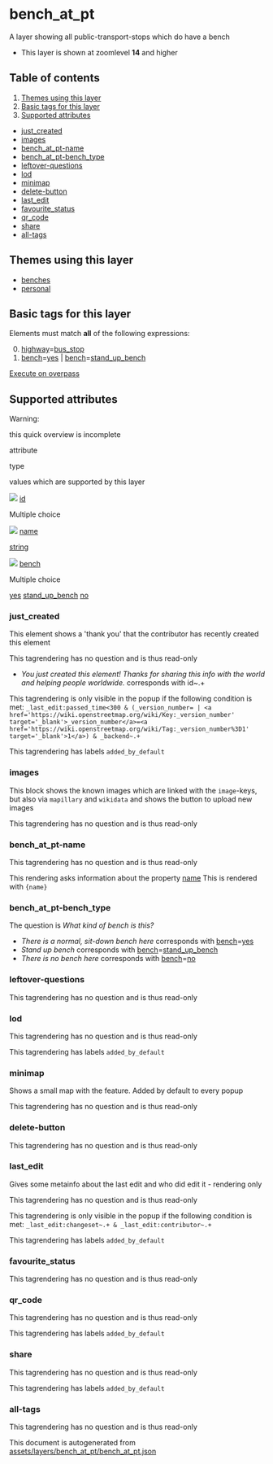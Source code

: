 [//]: # (WARNING: this file is automatically generated. Please find the sources at the bottom and edit those sources)

bench\_at\_pt
=============

A layer showing all public-transport-stops which do have a bench

*   This layer is shown at zoomlevel **14** and higher

Table of contents
-----------------

1.  [Themes using this layer](#-themes-using-this-layer-)
2.  [Basic tags for this layer](#-basic-tags-for-this-layer-)
3.  [Supported attributes](#-supported-attributes-)

*   [just\_created](#just_created)
*   [images](#images)
*   [bench\_at\_pt-name](#bench_at_pt-name)
*   [bench\_at\_pt-bench\_type](#bench_at_pt-bench_type)
*   [leftover-questions](#leftover-questions)
*   [lod](#lod)
*   [minimap](#minimap)
*   [delete-button](#delete-button)
*   [last\_edit](#last_edit)
*   [favourite\_status](#favourite_status)
*   [qr\_code](#qr_code)
*   [share](#share)
*   [all-tags](#all-tags)

Themes using this layer
-----------------------

*   [benches](https://mapcomplete.org/benches)
*   [personal](https://mapcomplete.org/personal)

Basic tags for this layer
-------------------------

Elements must match **all** of the following expressions:

0.  [highway](https://wiki.openstreetmap.org/wiki/Key:highway)\=[bus\_stop](https://wiki.openstreetmap.org/wiki/Tag:highway%3Dbus_stop)
1.  [bench](https://wiki.openstreetmap.org/wiki/Key:bench)\=[yes](https://wiki.openstreetmap.org/wiki/Tag:bench%3Dyes) | [bench](https://wiki.openstreetmap.org/wiki/Key:bench)\=[stand\_up\_bench](https://wiki.openstreetmap.org/wiki/Tag:bench%3Dstand_up_bench)

[Execute on overpass](http://overpass-turbo.eu/?Q=%5Bout%3Ajson%5D%5Btimeout%3A90%5D%3B%28%20%20%20%20nwr%5B%22highway%22%3D%22bus_stop%22%5D%5B%22bench%22%3D%22yes%22%5D%28%7B%7Bbbox%7D%7D%29%3B%0A%20%20%20%20nwr%5B%22highway%22%3D%22bus_stop%22%5D%5B%22bench%22%3D%22stand_up_bench%22%5D%28%7B%7Bbbox%7D%7D%29%3B%0A%29%3Bout%20body%3B%3E%3Bout%20skel%20qt%3B)

Supported attributes
--------------------

Warning:

this quick overview is incomplete

attribute

type

values which are supported by this layer

[![](https://mapcomplete.org/assets/svg/statistics.svg)](https://taginfo.openstreetmap.org/keys/id#values) [id](https://wiki.openstreetmap.org/wiki/Key:id)

Multiple choice

[![](https://mapcomplete.org/assets/svg/statistics.svg)](https://taginfo.openstreetmap.org/keys/name#values) [name](https://wiki.openstreetmap.org/wiki/Key:name)

[string](../SpecialInputElements.md#string)

[![](https://mapcomplete.org/assets/svg/statistics.svg)](https://taginfo.openstreetmap.org/keys/bench#values) [bench](https://wiki.openstreetmap.org/wiki/Key:bench)

Multiple choice

[yes](https://wiki.openstreetmap.org/wiki/Tag:bench%3Dyes) [stand\_up\_bench](https://wiki.openstreetmap.org/wiki/Tag:bench%3Dstand_up_bench) [no](https://wiki.openstreetmap.org/wiki/Tag:bench%3Dno)

### just\_created

This element shows a 'thank you' that the contributor has recently created this element

This tagrendering has no question and is thus read-only

*   _You just created this element! Thanks for sharing this info with the world and helping people worldwide._ corresponds with id~.+

This tagrendering is only visible in the popup if the following condition is met: `_last_edit:passed_time<300 & (_version_number= | <a href='https://wiki.openstreetmap.org/wiki/Key:_version_number' target='_blank'>_version_number</a>=<a href='https://wiki.openstreetmap.org/wiki/Tag:_version_number%3D1' target='_blank'>1</a>) & _backend~.+`

This tagrendering has labels `added_by_default`

### images

This block shows the known images which are linked with the `image`\-keys, but also via `mapillary` and `wikidata` and shows the button to upload new images

This tagrendering has no question and is thus read-only

### bench\_at\_pt-name

This tagrendering has no question and is thus read-only

This rendering asks information about the property [name](https://wiki.openstreetmap.org/wiki/Key:name) This is rendered with `{name}`

### bench\_at\_pt-bench\_type

The question is _What kind of bench is this?_

*   _There is a normal, sit-down bench here_ corresponds with [bench](https://wiki.openstreetmap.org/wiki/Key:bench)\=[yes](https://wiki.openstreetmap.org/wiki/Tag:bench%3Dyes)
*   _Stand up bench_ corresponds with [bench](https://wiki.openstreetmap.org/wiki/Key:bench)\=[stand\_up\_bench](https://wiki.openstreetmap.org/wiki/Tag:bench%3Dstand_up_bench)
*   _There is no bench here_ corresponds with [bench](https://wiki.openstreetmap.org/wiki/Key:bench)\=[no](https://wiki.openstreetmap.org/wiki/Tag:bench%3Dno)

### leftover-questions

This tagrendering has no question and is thus read-only

### lod

This tagrendering has no question and is thus read-only

This tagrendering has labels `added_by_default`

### minimap

Shows a small map with the feature. Added by default to every popup

This tagrendering has no question and is thus read-only

### delete-button

This tagrendering has no question and is thus read-only

### last\_edit

Gives some metainfo about the last edit and who did edit it - rendering only

This tagrendering has no question and is thus read-only

This tagrendering is only visible in the popup if the following condition is met: `_last_edit:changeset~.+ & _last_edit:contributor~.+`

This tagrendering has labels `added_by_default`

### favourite\_status

This tagrendering has no question and is thus read-only

### qr\_code

This tagrendering has no question and is thus read-only

This tagrendering has labels `added_by_default`

### share

This tagrendering has no question and is thus read-only

This tagrendering has labels `added_by_default`

### all-tags

This tagrendering has no question and is thus read-only

This document is autogenerated from [assets/layers/bench\_at\_pt/bench\_at\_pt.json](https://github.com/pietervdvn/MapComplete/blob/develop/assets/layers/bench_at_pt/bench_at_pt.json)
